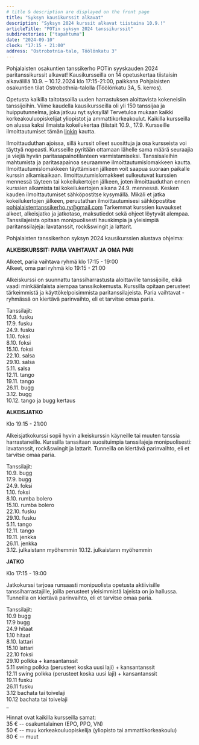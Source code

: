 ```yaml
---
# title & description are displayed on the front page
title: "Syksyn kausikurssit alkavat"
description: "Syksyn 2024 kurssit alkavat tiistaina 10.9.!"
articleTitle: "POTin syksyn 2024 tanssikurssit"
subdirectories: ["tapahtuma"]
date: "2024-09-10"
clock: "17:15 - 21:00"
address: "Ostrobotnia-talo, Töölönkatu 3"
---
```

Pohjalaisten osakuntien tanssikerho POTin syyskauden 2024 paritanssikurssit alkavat!    Kausikursseilla on 14 opetuskertaa tiistaisin aikavälillä 10.9. – 10.12.2024 klo 17:15-21:00, paikkana Pohjalaisten osakuntien tilat Ostrobothnia-talolla (Töölönkatu 3A, 5. kerros).


Opetusta kaikilla taitotasoilla uuden harrastuksen aloittavista kokeneisiin tanssijoihin.   Viime kaudella kausikursseilla oli yli 150 tanssijaa ja huipputunnelma, joka jatkuu nyt syksyllä! Tervetuloa mukaan kaikki korkeakouluopiskelijat yliopistot ja ammattikorkeakoulut. 
Kaikilla kursseilla on alussa kaksi ilmaista kokeilukertaa (tiistait 10.9., 17.9. Kursseille ilmoittautumiset tämän [linkin](https://docs.google.com/forms/d/e/1FAIpQLSdHkK7mxSwmHvHHZfv2AHSHZh2VXAEFnyVE0BJxWV3S0gGvXQ/viewform) kautta.

Ilmoittauduthan ajoissa, sillä kurssit olleet suosittuja ja osa kursseista voi täyttyä nopeasti. Kursseille pyritään ottamaan lähelle sama määrä seuraajia ja viejiä hyvän paritasapainotilanteen varmistamiseksi. Tanssisaleihin mahtumista ja paritasapainoa seuraamme ilmoittautumislomakkeen kautta.
Ilmoittautumislomakkeen täyttämisen jälkeen voit saapua suoraan paikalle kurssin alkamisaikaan. Ilmoittautumislomakkeet sulkeutuvat kurssien mennessä täyteen tai kokeilukertojen jälkeen, joten ilmoittauduthan ennen kurssien alkamista tai kokeilukertojen aikana 24.9. mennessä.  Kesken kauden ilmoittautumiset sähköpostitse kysymällä. Mikäli et jatka kokeilukertojen jälkeen, peruutathan ilmoittautumisesi sähköpostitse pohjalaistentanssikerho.ry@gmail.com
Tarkemmat kurssien kuvaukset alkeet, alkeisjatko ja jatkotaso, maksutiedot sekä ohjeet löytyvät alempaa.   Tanssilajeista opitaan monipuolisesti hauskimpia ja yleisimpiä paritanssilajeja: lavatanssit, rock&swingit ja lattarit.   

Pohjalaisten tanssikerhon syksyn 2024 kausikurssien alustava ohjelma:

**ALKEISKURSSIT: PARIA VAIHTAVAT JA OMA PARI**

Alkeet, paria vaihtava ryhmä klo 17:15 - 19:00  
Alkeet, oma pari ryhmä klo 19:15 - 21:00

Alkeiskurssi on suunnattu tanssiharrastusta aloittaville tanssijoille, eikä vaadi minkäänlaista aiempaa tanssikokemusta. Kurssilla opitaan perusteet tärkeimmistä ja käyttökelpoisimmista paritanssilajeista.
Paria vaihtavat -ryhmässä on kiertävä parinvaihto, eli et tarvitse omaa paria.

Tanssilajit:  
10.9. fusku  
17.9. fusku  
24.9. fusku  
1.10. foksi  
8.10. foksi  
15.10. foksi  
22.10. salsa  
29.10. salsa  
5.11. salsa  
12.11. tango  
19.11. tango  
26.11. bugg  
3.12. bugg  
10.12. tango ja bugg kertaus

**ALKEISJATKO**

Klo 19:15 - 21:00  

Alkeisjatkokurssi sopii hyvin alkeiskurssin käyneille tai muuten tanssia harrastaneille. Kurssilla tanssitaan suosituimpia tanssilajeja monipuolisesti: lavatanssit, rock&swingit ja lattarit. 
Tunneilla on kiertävä parinvaihto, eli et tarvitse omaa paria.

Tanssilajit:  
10.9. bugg  
17.9. bugg  
24.9. foksi  
1.10. foksi  
8.10. rumba bolero  
15.10. rumba bolero  
22.10. fusku  
29.10. fusku  
5.11. tango  
12.11. tango  
19.11. jenkka  
26.11. jenkka  
3.12. julkaistann myöhemmin
10.12. julkaistann myöhemmin

**JATKO**

Klo 17:15 - 19:00

Jatkokurssi tarjoaa runsaasti monipuolista opetusta aktiivisille tanssiharrastajille, joilla perusteet yleisimmistä lajeista on jo hallussa. 
Tunneilla on kiertävä parinvaihto, eli et tarvitse omaa paria.

Tanssilajit:  
10.9 bugg  
17.9 bugg  
24.9 hitaat  
1.10 hitaat  
8.10. lattari  
15.10 lattari  
22.10 foksi  
29.10 polkka + kansantanssit  
5.11 swing polkka (perusteet koska uusi laji) + kansantanssit  
12.11 swing polkka (perusteet koska uusi laji) + kansantanssit  
19.11 fusku  
26.11 fusku  
3.12 bachata tai toivelaji  
10.12 bachata tai toivelaji  
_

Hinnat ovat kaikilla kursseilla samat:  
35 € -- osakuntalainen (EPO, PPO, VN)  
50 € -- muu korkeakouluopiskelija (yliopisto tai ammattikorkeakoulu)  
80 € -- muut
